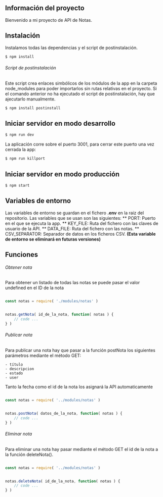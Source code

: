 
## Información del proyecto

Bienvenido a mi proyecto de API de Notas.

## Instalación

Instalamos todas las dependencias y el script de postinstalación.

```bash
$ npm install
```

###### Script de postinstalación

Este script crea enlaces simbólicos de los módulos de la app en la carpeta node_modules para poder importarlos sin rutas relativas en el proyecto. 
Si el comando anterior no ha ejecutado el script de postinstalación, hay que ajecutarlo manualmente.

```bash
$ npm install postinstall
```

## Iniciar servidor en modo desarrollo

```bash
$ npm run dev
```

La aplicación corre sobre el puerto 3001, para cerrar este puerto una vez cerrada la app:

```bash
$ npm run killport
```

## Iniciar servidor en modo producción

```bash
$ npm start
```

## Variables de entorno

Las variables de entorno se guardan en el fichero **.env** en la raiz del repositorio. Las variables que se usan son las siguientes:
    ** PORT: Puerto en el que se ejecuta la app.
    ** KEY_FILE: Ruta del fichero con las claves de usuario de la API.
    ** DATA_FILE: Ruta del fichero con las notas.
    ** CSV_SEPARATOR: Separador de datos en los ficheros CSV. **(Esta variable de entorno se eliminará en futuras versiones)**

## Funciones

###### Obtener nota

Para obtener un listado de todas las notas se puede pasar el valor undefined en el ID de la nota

```js

const notas = require( './modules/notas' )

```

```js

notas.getNota( id_de_la_nota, function( notas ) {
    // code ... 
} )

```

###### Publicar nota

Para publicar una nota hay que pasar a la función postNota los siguientes parámetros mediante el método GET:

    - título
    - descripcion
    - estado
    - user

Tanto la fecha como el id de la nota los asignará la API automaticamente

```js

const notas = require( '../modules/notas' )

```

```js

notas.postNota( datos_de_la_nota, function( notas ) {
    // code ...
} )

```

###### Eliminar nota

Para eliminar una nota hay pasar mediante el método GET el id de la nota a la función deleteNota().

```js

const notas = require( '../modules/notas' )

```

```js

notas.deleteNota( id_de_la_nota, function( notas ) {
    // code ...
} )

```